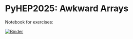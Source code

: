 # PyHEP2025: Awkward Arrays

Notebook for exercises:

[![Binder](https://mybinder.org/badge_logo.svg)](https://mybinder.org/v2/gh/ianna/PyHEP2025-Awkward-Arrays-tutorial/HEAD?urlpath=%2Fdoc%2Ftree%2Ftutorial.ipynb)
